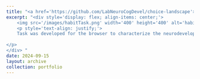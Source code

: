 ```yaml
---
title: "<a href='https://github.com/LabNeuroCogDevel/choice-landscape'> Habit Task Development </a>"
excerpt: "<div style='display: flex; align-items: center;'>
    <img src='/images/habitTask.png' width='400' height='400' alt='habit task' style='margin-right: 10px;'>
    <p style='text-align: justify;'>
    Task was developed for the browser to characterize the neurodevelopment of habit formation as a probe for how modes of stable behavior are acquired defining adulthood, which rodent model shave found is limited in adolescence and has not been studied in humans. In this project, I rewrote the task for Psychtoolbox in Matlab. 
    
</p>
</div> "
date: 2024-09-15
layout: archive
collection: portfolio
---
```


